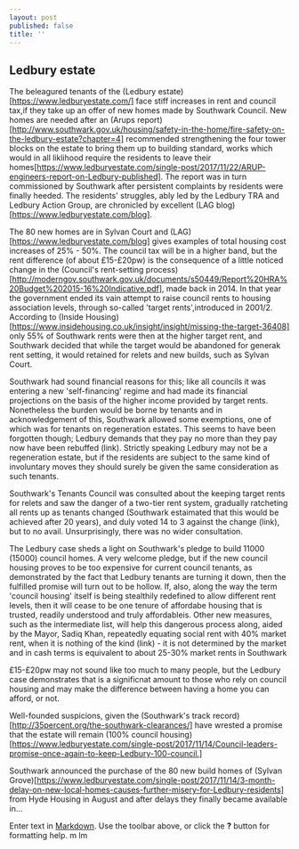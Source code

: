 ```yaml
---
layout: post
published: false
title: ''
---
```

## Ledbury estate

The beleagured tenants of the (Ledbury estate)[https://www.ledburyestate.com/] face stiff increases in rent and council tax,if they take up an offer of new homes made by Southwark Council.  New homes are needed after an (Arups report)[http://www.southwark.gov.uk/housing/safety-in-the-home/fire-safety-on-the-ledbury-estate?chapter=4] recommended strengthening the four tower blocks on the estate to bring them up to building standard, works which would in all liklihood require the residents to leave their homes[https://www.ledburyestate.com/single-post/2017/11/22/ARUP-engineers-report-on-Ledbury-published].  The report was in turn commissioned by Southwark after persistent complaints by residents were finally heeded.  The residents' struggles, ably led by the Ledbury TRA and Ledbury Action Group, are chronicled by excellent (LAG blog)[https://www.ledburyestate.com/blog].

The 80 new homes are in Sylvan Court and (LAG)[https://www.ledburyestate.com/blog] gives examples of total housing cost increases of 25% - 50%.  The council tax will be in a higher band, but the rent difference (of about £15-£20pw) is the consequence of a little noticed change in the (Council's rent-setting process)[http://moderngov.southwark.gov.uk/documents/s50449/Report%20HRA%20Budget%202015-16%20Indicative.pdf], made back in 2014.  In that year the government ended its vain attempt to raise council rents to housing association levels, through so-called 'target rents',introduced in 2001/2.  According to (Inside Housing)[https://www.insidehousing.co.uk/insight/insight/missing-the-target-36408] only 55% of Southwark rents were then at the higher target rent, and Southwark decided that while the target would be abandoned for generak rent setting, it would retained for relets and new builds, such as Sylvan Court.

Southwark had sound financial reasons for this; like all councils it was entering a new 'self-financing' regime and had made its financial projections on the basis of the higher income provided by target rents.  Nonetheless the burden would be borne by tenants and in acknowledgement of this, Southwark allowed some exemptions, one of which was for tenants on regeneration estates.  This seems to have been forgotten though; Ledbury demands that they pay no more than they pay now have been rebuffed (link).  Strictly speaking Ledbury may not be a regeneration estate, but if the residents are subject to the same kind of involuntary moves they should surely be given the same consideration as such tenants.

Southwark's Tenants Council was consulted about the keeping target rents for relets and saw the danger of a two-tier rent system, gradually ratcheting all rents up as tenants changed (Southwark estaimated that this would be achieved after 20 years), and duly voted 14 to 3 against the change (link), but to no avail.  Unsurprisingly, there was no wider consultation.

The Ledbury case sheds a light on Southwark's pledge to build 11000 (15000) council homes.  A very welcome pledge, but if the new council housing proves to be too expensive for current council tenants, as demonstrated by the fact that Ledbury tenants are turning it down, then the fulfilled promise will turn out to be hollow.  If, also, along the way the term 'council housing' itself is being  stealthily redefined to allow different rent levels, then it will cease to be one tenure of affordabe housing that is trusted, readily understood and truly affordableis.  Other new measures, such as the intermediate list, will help this dangerous process along, aided by the Mayor, Sadiq Khan, repeatedly equating social rent with 40% market rent, when it is nothing of the kind (link) - it is not determined by the market and in cash terms is equivalent to about 25-30% market rents in Southwark

£15-£20pw may not sound like too much to many people, but the Ledbury case demonstrates that is a significnat amount to those who rely on council housing and may make the difference between having a home you can afford, or not.


Well-founded suspicions, given the (Southwark's track record)[http://35percent.org/the-southwark-clearances/] have wrested a promise that the estate will remain (100% council housing)[https://www.ledburyestate.com/single-post/2017/11/14/Council-leaders-promise-once-again-to-keep-Ledbury-100-council.]




Southwark announced the purchase of the 80 new build homes of (Sylvan Grove)[https://www.ledburyestate.com/single-post/2017/11/14/3-month-delay-on-new-local-homes-causes-further-misery-for-Ledbury-residents] from Hyde Housing in August and after delays they finally became available in...


Enter text in [Markdown](http://daringfireball.net/projects/markdown/). Use the toolbar above, or click the **?** button for formatting help.
m  lm